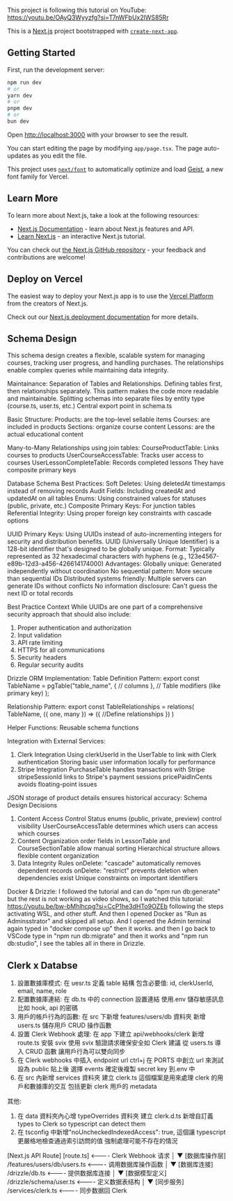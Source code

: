 This project is following this tutorial on YouTube: https://youtu.be/OAyQ3Wyyzfg?si=T7nWFbUx2lWS85Rr

This is a [Next.js](https://nextjs.org) project bootstrapped with [`create-next-app`](https://nextjs.org/docs/app/api-reference/cli/create-next-app).

## Getting Started

First, run the development server:

```bash
npm run dev
# or
yarn dev
# or
pnpm dev
# or
bun dev
```

Open [http://localhost:3000](http://localhost:3000) with your browser to see the result.

You can start editing the page by modifying `app/page.tsx`. The page auto-updates as you edit the file.

This project uses [`next/font`](https://nextjs.org/docs/app/building-your-application/optimizing/fonts) to automatically optimize and load [Geist](https://vercel.com/font), a new font family for Vercel.

## Learn More

To learn more about Next.js, take a look at the following resources:

- [Next.js Documentation](https://nextjs.org/docs) - learn about Next.js features and API.
- [Learn Next.js](https://nextjs.org/learn) - an interactive Next.js tutorial.

You can check out [the Next.js GitHub repository](https://github.com/vercel/next.js) - your feedback and contributions are welcome!

## Deploy on Vercel

The easiest way to deploy your Next.js app is to use the [Vercel Platform](https://vercel.com/new?utm_medium=default-template&filter=next.js&utm_source=create-next-app&utm_campaign=create-next-app-readme) from the creators of Next.js.

Check out our [Next.js deployment documentation](https://nextjs.org/docs/app/building-your-application/deploying) for more details.

## Schema Design

This schema design creates a flexible, scalable system for managing courses, tracking user progress, and handling purchases. The relationships enable complex queries while maintaining data integrity.

Maintainance:
Separation of Tables and Relationships. Defining tables first, then relationships separately. This pattern makes the code more readable and maintainable.
Splitting schemas into separate files by entity type (course.ts, user.ts, etc.)
Central export point in schema.ts

Basic Structure:
Products: are the top-level sellable items
Courses: are included in products
Sections: organize course content
Lessons: are the actual educational content

Many-to-Many Relationships using join tables:
CourseProductTable: Links courses to products
UserCourseAccessTable: Tracks user access to courses
UserLessonCompleteTable: Records completed lessons
They have composite primary keys

Database Schema Best Practices:
Soft Deletes: Using deletedAt timestamps instead of removing records
Audit Fields: Including createdAt and updatedAt on all tables
Enums: Using constrained values for statuses (public, private, etc.)
Composite Primary Keys: For junction tables
Referential Integrity: Using proper foreign key constraints with cascade options

UUID Primary Keys:
Using UUIDs instead of auto-incrementing integers for security and distribution benefits.
UUID (Universally Unique Identifier) is a 128-bit identifier that's designed to be globally unique.
Format: Typically represented as 32 hexadecimal characters with hyphens (e.g., 123e4567-e89b-12d3-a456-426614174000)
Advantages:
Globally unique: Generated independently without coordination
No sequential pattern: More secure than sequential IDs
Distributed systems friendly: Multiple servers can generate IDs without conflicts
No information disclosure: Can't guess the next ID or total records

Best Practice Context
While UUIDs are one part of a comprehensive security approach that should also include:

1. Proper authentication and authorization
2. Input validation
3. API rate limiting
4. HTTPS for all communications
5. Security headers
6. Regular security audits

Drizzle ORM Implementation:
Table Definition Pattern:
export const TableName = pgTable("table_name", {
// columns
},
// Table modifiers (like primary key)
);

Relationship Pattern:
export const TableRelationships = relations(
TableName,
({ one, many }) => ({
//Define relationships
})
)

Helper Functions:
Reusable schema functions

Integration with External Services:

1. Clerk Integration
   Using clerkUserId in the UserTable to link with Clerk authentication
   Storing basic user information locally for performance
2. Stripe Integration
   PurchaseTable handles transactions with Stripe
   stripeSessionId links to Stripe's payment sessions
   pricePaidInCents avoids floating-point issues

JSON storage of product details ensures historical accuracy:
Schema Design Decisions

1. Content Access Control
   Status enums (public, private, preview) control visibility
   UserCourseAccessTable determines which users can access which courses
2. Content Organization
   order fields in LessonTable and CourseSectionTable allow manual sorting
   Hierarchical structure allows flexible content organization
3. Data Integrity Rules
   onDelete: "cascade" automatically removes dependent records
   onDelete: "restrict" prevents deletion when dependencies exist
   Unique constraints on important identifiers

Docker & Drizzle:
I followed the tutorial and can do "npm run db:generate" but the rest is not working as video shows, so I watched this tutorial: https://youtu.be/bw-bMhlhcpg?si=CcP1he3dHTo9OZEb following the steps activating WSL, and other stuff. And then I opened Docker as "Run as Adminsstrator" and skipped all setup. And I opened the Admin terminal again typed in "docker compose up" then it works. and then I go back to VSCode type in "npm run db:migrate" and then it works and "npm run db:studio", I see the tables all in there in Drizzle.

## Clerk x Databse

1. 設置數據庫模式:
   在 uesr.ts 定義 table 結構
   包含必要值: id, clerkUserId, email, name, role
2. 配置數據庫連結:
   在 db.ts 中的 connection 設置連結
   使用.env 儲存敏感訊息比如 hook, api 的密碼
3. 用戶的帳戶行為的函數:
   在 src 下新增 features/users/db 資料夾
   新增 users.ts 儲存用戶 CRUD 操作函數
4. 設置 Clerk Webhook 處理:
   在 app 下建立 api/webhooks/clerk 新增 route.ts
   安裝 svix 使用 svix 驗證請求確保安全如 Clerk 建議
   從 users.ts 導入 CRUD 函數 讓用戶行為可以雙向同步
5. 在 Clerk webhooks 中插入 endpoint url
   ctrl+j 在 PORTS 中創立 url 來測試 設為 public
   貼上後 選擇 events 確定後複製 secret key 到.env 中
6. 在 src 內新增 services 資料夾 建立 clerk.ts
   這個檔案是用來處理 clerk 的用戶和數據庫的交互
   包括更新 clerk 用戶的 metadata

其他:

1. 在 data 資料夾內心增 typeOverrides 資料夾 建立 clerk.d.ts 新增自訂義 types to Clerk so typescript can detect them
2. 在 tsconfig 中新增"noUncheckedIndexedAccess": true, 這個讓 typescript 更嚴格地檢查通過索引訪問的值 強制處理可能不存在的情況

[Next.js API Route]
[route.ts] <---- Clerk Webhook 请求
│
▼
[数据库操作层]
/features/users/db/users.ts <---- 调用数据库操作函数
│
▼
[数据库连接]
/drizzle/db.ts <---- 提供数据库连接
│
▼
[数据模型定义]
/drizzle/schema/user.ts <---- 定义数据表结构
│
▼
[同步服务]
/services/clerk.ts <---- 同步数据回 Clerk
